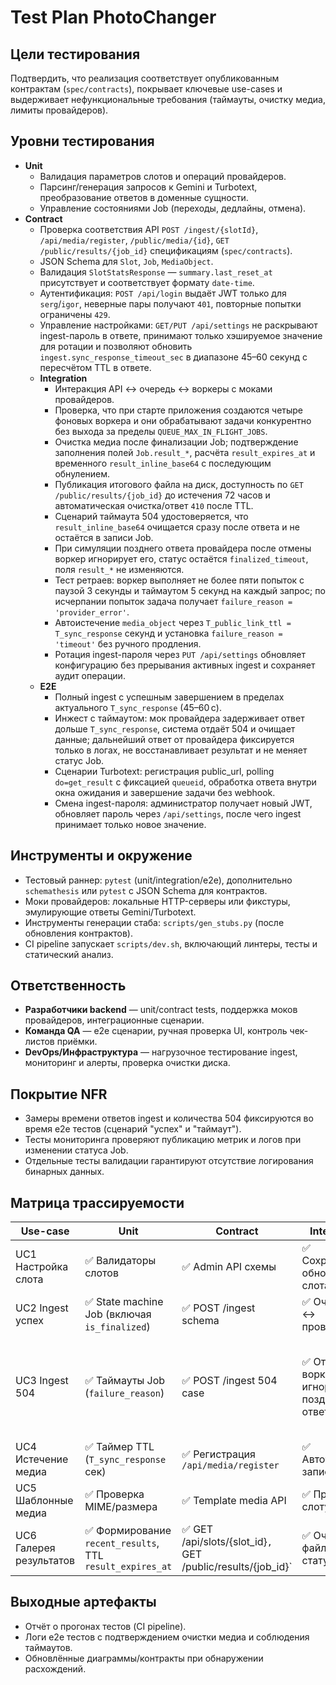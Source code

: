 # Test Plan PhotoChanger

## Цели тестирования
Подтвердить, что реализация соответствует опубликованным контрактам (`spec/contracts`), покрывает ключевые use-cases и выдерживает нефункциональные требования (таймауты, очистку медиа, лимиты провайдеров).

## Уровни тестирования
- **Unit**
  - Валидация параметров слотов и операций провайдеров.
  - Парсинг/генерация запросов к Gemini и Turbotext, преобразование ответов в доменные сущности.
  - Управление состояниями Job (переходы, дедлайны, отмена).
- **Contract**
  - Проверка соответствия API `POST /ingest/{slotId}`, `/api/media/register`, `/public/media/{id}`, `GET /public/results/{job_id}` спецификациям (`spec/contracts`).
  - JSON Schema для `Slot`, `Job`, `MediaObject`.
  - Валидация `SlotStatsResponse` — `summary.last_reset_at` присутствует и соответствует формату `date-time`.
  - Аутентификация: `POST /api/login` выдаёт JWT только для `serg`/`igor`, неверные пары получают `401`, повторные попытки ограничены `429`.
  - Управление настройками: `GET/PUT /api/settings` не раскрывают ingest-пароль в ответе, принимают только хэшируемое значение для ротации и позволяют обновить `ingest.sync_response_timeout_sec` в диапазоне 45–60 секунд с пересчётом TTL в ответе.
  - **Integration**
    - Интеракция API ↔ очередь ↔ воркеры с моками провайдеров.
    - Проверка, что при старте приложения создаются четыре фоновых воркера и они обрабатывают задачи конкурентно без выхода за пределы `QUEUE_MAX_IN_FLIGHT_JOBS`.
    - Очистка медиа после финализации Job; подтверждение заполнения полей `Job.result_*`, расчёта `result_expires_at` и временного `result_inline_base64` с последующим обнулением.
    - Публикация итогового файла на диск, доступность по `GET /public/results/{job_id}` до истечения 72 часов и автоматическая очистка/ответ `410` после TTL.
    - Сценарий таймаута 504 удостоверяется, что `result_inline_base64` очищается сразу после ответа и не остаётся в записи Job.
    - При симуляции позднего ответа провайдера после отмены воркер игнорирует его, статус остаётся `finalized_timeout`, поля `result_*` не изменяются.
    - Тест ретраев: воркер выполняет не более пяти попыток с паузой 3 секунды и таймаутом 5 секунд на каждый запрос; по исчерпании попыток задача получает `failure_reason = 'provider_error'`.
    - Автоистечение `media_object` через `T_public_link_ttl = T_sync_response` секунд и установка `failure_reason = 'timeout'` без ручного продления.
    - Ротация ingest-пароля через `PUT /api/settings` обновляет конфигурацию без прерывания активных ingest и сохраняет аудит операции.
  - **E2E**
    - Полный ingest с успешным завершением в пределах актуального `T_sync_response` (45–60 с).
    - Инжест с таймаутом: мок провайдера задерживает ответ дольше `T_sync_response`, система отдаёт 504 и очищает данные; дальнейший ответ от провайдера фиксируется только в логах, не восстанавливает результат и не меняет статус Job.
    - Сценарии Turbotext: регистрация public_url, polling `do=get_result` с фиксацией `queueid`, обработка ответа внутри окна ожидания и завершение задачи без webhook.
    - Смена ingest-пароля: администратор получает новый JWT, обновляет пароль через `/api/settings`, после чего ingest принимает только новое значение.

## Инструменты и окружение
- Тестовый раннер: `pytest` (unit/integration/e2e), дополнительно `schemathesis` или `pytest` с JSON Schema для контрактов.
- Моки провайдеров: локальные HTTP-серверы или фикстуры, эмулирующие ответы Gemini/Turbotext.
- Инструменты генерации стаба: `scripts/gen_stubs.py` (после обновления контрактов).
- CI pipeline запускает `scripts/dev.sh`, включающий линтеры, тесты и статический анализ.

## Ответственность
- **Разработчики backend** — unit/contract tests, поддержка моков провайдеров, интеграционные сценарии.
- **Команда QA** — e2e сценарии, ручная проверка UI, контроль чек-листов приёмки.
- **DevOps/Инфраструктура** — нагрузочное тестирование ingest, мониторинг и алерты, проверка очистки диска.

## Покрытие NFR
- Замеры времени ответов ingest и количества 504 фиксируются во время e2e тестов (сценарий "успех" и "таймаут").
- Тесты мониторинга проверяют публикацию метрик и логов при изменении статуса Job.
- Отдельные тесты валидации гарантируют отсутствие логирования бинарных данных.

## Матрица трассируемости
| Use-case | Unit | Contract | Integration | E2E |
| --- | --- | --- | --- | --- |
| UC1 Настройка слота | ✅ Валидаторы слотов | ✅ Admin API схемы | ✅ Сохранение + обновление слота | ⚪ (UI smoke в ручном режиме) |
| UC2 Ingest успех | ✅ State machine Job (включая `is_finalized`) | ✅ POST /ingest schema | ✅ Очередь ↔ провайдер | ✅ Полный поток Gemini |
| UC3 Ingest 504 | ✅ Таймауты Job (`failure_reason`) | ✅ POST /ingest 504 case | ✅ Отмена воркера + игнор позднего ответа | ✅ Полный поток с задержкой и проверкой отсутствия повторной доставки |
| UC4 Истечение медиа | ✅ Таймер TTL (`T_sync_response` сек) | ✅ Регистрация `/api/media/register` | ✅ Автоудаление записи | ✅ Сценарий с Turbotext |
| UC5 Шаблонные медиа | ✅ Проверка MIME/размера | ✅ Template media API | ✅ Привязка к слоту | ⚪ Ручной smoke |
| UC6 Галерея результатов | ✅ Формирование `recent_results`, TTL `result_expires_at` | ✅ GET /api/slots/{slot_id}`, `GET /public/results/{job_id}` | ✅ Очистка файла и статус 410 | ✅ UI smoke (превью + скачивание) |

## Выходные артефакты
- Отчёт о прогонах тестов (CI pipeline).
- Логи e2e тестов с подтверждением очистки медиа и соблюдения таймаутов.
- Обновлённые диаграммы/контракты при обнаружении расхождений.
